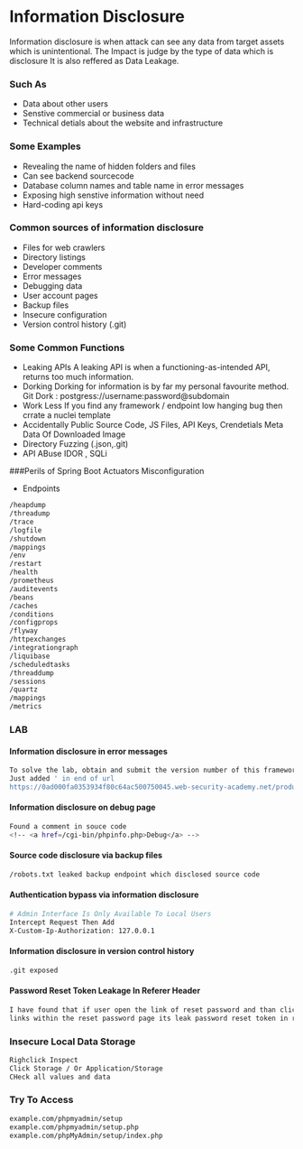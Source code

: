 # Information Disclosure
Information disclosure is when attack can see any data from target assets
which is unintentional. The Impact is judge by the type of data which is disclosure
It is also reffered as Data Leakage.

### Such As 
- Data about other users
- Senstive commercial or business data
- Technical detials about the website and infrastructure

### Some Examples
- Revealing the name of hidden folders and files
- Can see backend sourcecode
- Database column names and table name in error messages
- Exposing high senstive information without need
- Hard-coding api keys

### Common sources of information disclosure

- Files for web crawlers
- Directory listings
- Developer comments 
- Error messages 
- Debugging data 
- User account pages 
- Backup files 
- Insecure configuration 
- Version control history (.git)

### Some Common Functions
- Leaking APIs
A leaking API is when a functioning-as-intended API, returns too much information.
- Dorking
Dorking for information is by far my personal favourite method.
Git Dork : postgress://username:password@subdomain
- Work Less
If you find any framework / endpoint low hanging bug then crrate a nuclei template
- Accidentally Public
Source Code, JS Files, API Keys, Crendetials
Meta Data Of Downloaded Image
- Directory Fuzzing (.json,.git)
- API ABuse
IDOR , SQLi

###Perils of Spring Boot Actuators Misconfiguration
- Endpoints
```bash
/heapdump
/threadump 
/trace 
/logfile
/shutdown
/mappings
/env
/restart
/health
/prometheus
/auditevents
/beans
/caches
/conditions
/configprops
/flyway
/httpexchanges
/integrationgraph
/liquibase
/scheduledtasks
/threaddump
/sessions
/quartz
/mappings
/metrics
```
### LAB
#### Information disclosure in error messages
```bash
To solve the lab, obtain and submit the version number of this framework. 
Just added ' in end of url
https://0ad000fa0353934f80c64ac500750045.web-security-academy.net/product?productId=13'
```

#### Information disclosure on debug page
```bash
Found a comment in souce code
<!-- <a href=/cgi-bin/phpinfo.php>Debug</a> -->
```

#### Source code disclosure via backup files
```bash
/robots.txt leaked backup endpoint which disclosed source code
```

#### Authentication bypass via information disclosure
```bash
# Admin Interface Is Only Available To Local Users
Intercept Request Then Add
X-Custom-Ip-Authorization: 127.0.0.1
```

####  Information disclosure in version control history
```bash
.git exposed

```

#### Password Reset Token Leakage In Referer Header
```bash
I have found that if user open the link of reset password and than click on any external
links within the reset password page its leak password reset token in referer header.
```


### Insecure Local Data Storage
```bash
Righclick Inspect
Click Storage / Or Application/Storage
CHeck all values and data 


```

### Try To Access
```bash
example.com/phpmyadmin/setup
example.com/phpmyadmin/setup.php
example.com/phpMyAdmin/setup/index.php
```

